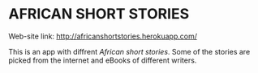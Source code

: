 # AFRICAN SHORT STORIES
Web-site link: http://africanshortstories.herokuapp.com/


This is an app with diffrent *African short stories*.
Some of the stories are picked from the internet and eBooks of different writers.

